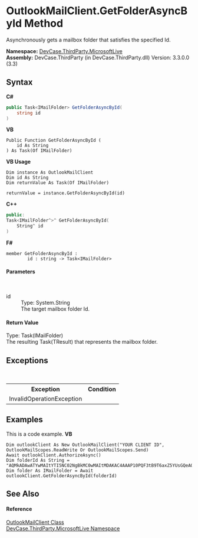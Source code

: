 # OutlookMailClient.GetFolderAsyncById Method 
 

Asynchronously gets a mailbox folder that satisfies the specified Id.

**Namespace:**&nbsp;<a href="N_DevCase_ThirdParty_MicrosoftLive">DevCase.ThirdParty.MicrosoftLive</a><br />**Assembly:**&nbsp;DevCase.ThirdParty (in DevCase.ThirdParty.dll) Version: 3.3.0.0 (3.3)

## Syntax

**C#**<br />
``` C#
public Task<IMailFolder> GetFolderAsyncById(
	string id
)
```

**VB**<br />
``` VB
Public Function GetFolderAsyncById ( 
	id As String
) As Task(Of IMailFolder)
```

**VB Usage**<br />
``` VB Usage
Dim instance As OutlookMailClient
Dim id As String
Dim returnValue As Task(Of IMailFolder)

returnValue = instance.GetFolderAsyncById(id)
```

**C++**<br />
``` C++
public:
Task<IMailFolder^>^ GetFolderAsyncById(
	String^ id
)
```

**F#**<br />
``` F#
member GetFolderAsyncById : 
        id : string -> Task<IMailFolder> 

```


#### Parameters
&nbsp;<dl><dt>id</dt><dd>Type: System.String<br />The target mailbox folder Id.</dd></dl>

#### Return Value
Type: Task(IMailFolder)<br />The resulting Task(TResult) that represents the mailbox folder.

## Exceptions
&nbsp;<table><tr><th>Exception</th><th>Condition</th></tr><tr><td>InvalidOperationException</td><td /></tr></table>

## Examples
This is a code example. 
**VB**<br />
``` VB
Dim outlookClient As New OutlookMailClient("YOUR CLIENT ID", OutlookMailScopes.ReadWrite Or OutlookMailScopes.Send)
Await outlookClient.AuthorizeAsync()
Dim folderId As String = "AQMkADAwATYwMAItYTI5NC02NgBkMC0wMAItMDAKAC4AAAP10PQF3tB9T6axZ5YUsGQeAQAvGPLjMgHlR4TDjnwToHw_AAAAIDbxCQAAAA=="
Dim folder As IMailFolder = Await outlookClient.GetFolderAsyncById(folderId)
```


## See Also


#### Reference
<a href="T_DevCase_ThirdParty_MicrosoftLive_OutlookMailClient">OutlookMailClient Class</a><br /><a href="N_DevCase_ThirdParty_MicrosoftLive">DevCase.ThirdParty.MicrosoftLive Namespace</a><br />